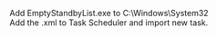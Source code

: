 Add EmptyStandbyList.exe to C:\Windows\System32\
Add the .xml to Task Scheduler and import new task.
